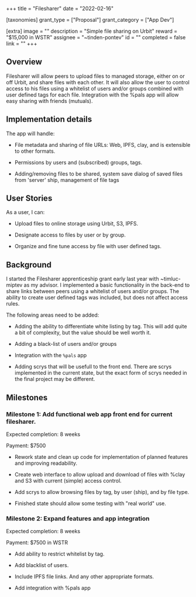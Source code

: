 +++
title = "Filesharer"
date = "2022-02-16"

[taxonomies]
grant_type = ["Proposal"]
grant_category = ["App Dev"]

[extra]
image = ""
description = "Simple file sharing on Urbit"
reward = "$15,000 in WSTR"
assignee = "~tinden-pontev"
id = ""
completed = false
link = ""
+++

## Overview

Filesharer will allow peers to upload files to managed storage, either on or off
Urbit, and share files with each other. It will also allow the user to control
access to his files using a whitelist of users and/or groups combined with user
defined tags for each file. Integration with the %pals app will allow easy
sharing with friends (mutuals).

## Implementation details

The app will handle:

- File metadata and sharing of file URLs: Web, IPFS, clay, and is extensible to
  other formats.

- Permissions by users and (subscribed) groups, tags.

- Adding/removing files to be shared, system save dialog of saved files from
  'server' ship, management of file tags

## User Stories

As a user, I can:

- Upload files to online storage using Urbit, S3, IPFS.

- Designate access to files by user or by group.

- Organize and fine tune access by file with user defined tags.

## Background

I started the Filesharer apprenticeship grant early last year with
~timluc-miptev as my advisor. I implemented a basic functionality in the
back-end to share links between peers using a whitelist of users and/or groups.
The ability to create user defined tags was included, but does not affect access
rules.

The following areas need to be added:

- Adding the ability to differentiate white listing by tag. This will add quite
  a bit of complexity, but the value should be well worth it.

- Adding a black-list of users and/or groups

- Integration with the `%pals` app

- Adding scrys that will be usefull to the front end. There are scrys
  implemented in the current state, but the exact form of scrys needed in the
  final project may be different.

## Milestones

### Milestone 1: Add functional web app front end for current filesharer.

Expected completion: 8 weeks

Payment: $7500

- Rework state and clean up code for implementation of planned features and
  improving readability.
- Create web interface to allow upload and download of files with %clay and S3
  with current (simple) access control.

- Add scrys to allow browsing files by tag, by user (ship), and by file type.

- Finished state should allow some testing with "real world" use.

### Milestone 2: Expand features and app integration

Expected completion: 8 weeks

Payment: $7500 in WSTR

- Add ability to restrict whitelist by tag.

- Add blacklist of users.

- Include IPFS file links. And any other appropriate formats.

- Add integration with %pals app
